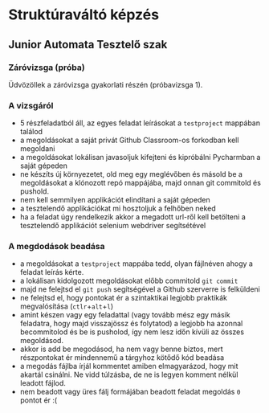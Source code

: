 # Struktúraváltó képzés
## Junior Automata Tesztelő szak
### Záróvizsga (próba)

Üdvözöllek a záróvizsga gyakorlati részén (próbavizsga 1).

### A vizsgáról
* 5 részfeladatból áll, az egyes feladat leírásokat a `testproject` mappában találod
* a megoldásokat a saját privát Github Classroom-os forkodban kell megoldani
* a megoldásokat lokálisan javasoljuk kifejteni és kipróbálni Pycharmban a saját gépeden
* ne készíts új környezetet, old meg egy meglévőben és másold be a megoldásokat a klónozott repó mappájába, majd onnan git commitold és pushold.
* nem kell semmilyen applikációt elindítani a saját gépeden
* a tesztelendő applikációkat mi hosztoljuk a felhőben neked
* ha a feladat úgy rendelkezik akkor a megadott url-ről kell betölteni a tesztelendő applikációt selenium webdriver segítsétével

### A megdodások beadása
* a megoldásokat a `testproject` mappába tedd, olyan fájlnéven ahogy a feladat leírás kérte.
* a lokálisan kidolgozott megoldásokat előbb commitold `git commit`
* majd ne felejtsd el `git push` segítségével a Github szerverre is felküldeni
* ne felejtsd el, hogy pontokat ér a szintaktikai legjobb praktikák megvalósítása (`ctlr`+`alt`+`l`)
* amint készen vagy egy feladattal (vagy tovább mész egy másik feladatra, hogy majd visszajössz és folytatod) a legjobb ha azonnal becommitolod és be is pusholod, így nem lesz időn kívüli az összes megoldásod.
* akkor is add be megodásod, ha nem vagy benne biztos, mert részpontokat ér mindennemű a tárgyhoz kötődő kód beadása
* a megodás fájlba írjál kommentet amiben elmagyarázod, hogy mit akartál csinálni. Ne vidd túlzásba, de ne is legyen komment nélkül leadott fájlod.
* nem beadott vagy üres fálj formájában beadott feladat megoldás `0` pontot ér :(
